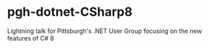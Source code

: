 # pgh-dotnet-CSharp8
Lightning talk for Pittsburgh's .NET User Group focusing on the new features of C# 8
